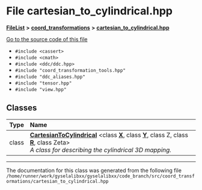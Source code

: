

# File cartesian\_to\_cylindrical.hpp



[**FileList**](files.md) **>** [**coord\_transformations**](dir_67161c4ffadea73fddf46ea451c2f62c.md) **>** [**cartesian\_to\_cylindrical.hpp**](cartesian__to__cylindrical_8hpp.md)

[Go to the source code of this file](cartesian__to__cylindrical_8hpp_source.md)



* `#include <cassert>`
* `#include <cmath>`
* `#include <ddc/ddc.hpp>`
* `#include "coord_transformation_tools.hpp"`
* `#include "ddc_aliases.hpp"`
* `#include "tensor.hpp"`
* `#include "view.hpp"`















## Classes

| Type | Name |
| ---: | :--- |
| class | [**CartesianToCylindrical**](classCartesianToCylindrical.md) &lt;class [**X**](structX.md), class [**Y**](structY.md), class Z, class [**R**](structR.md), class Zeta&gt;<br>_A class for describing the cylindrical 3D mapping._  |



















































------------------------------
The documentation for this class was generated from the following file `/home/runner/work/gyselalibxx/gyselalibxx/code_branch/src/coord_transformations/cartesian_to_cylindrical.hpp`

